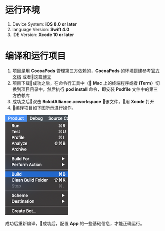 
# 运行环境

1. Device System: **iOS 8.0 or later**
2. language Version: **Swift 4.0** 
3. IDE Version: **Xcode 10 or later**

# 编译和运行项目

1. 项目是用 **CocoaPods** 管理第三方依赖的，**CocoaPods** 的环境搭建参考[官方文档](https://guides.cocoapods.org/using/getting-started.html) 或者这篇[博文](https://blog.devtang.com/2014/05/25/use-cocoapod-to-manage-ios-lib-dependency/)
2. 项目下载成功之后，在命令行工具中（ **Mac** 上的终端程序或者 **iTerm**）切换到项目目录中，然后执行 **pod install** 命令，即安装 **Podfile** 文件中的第三方依赖库
3. 成功之后双击 **RokidAlliance.xcworkspace** 该文件，用 **Xcode** 打开
4. 编译项目如下图所示进行操作。

![](media/build-project.png)

成功后重新编译，成功后，配置 **App** 的一些基础信息，才能正确运行。


